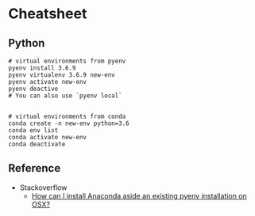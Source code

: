 # Cheatsheet

## Python

```shell
# virtual environments from pyenv
pyenv install 3.6.9
pyenv virtualenv 3.6.9 new-env
pyenv activate new-env
pyenv deactive
# You can also use `pyenv local`


# virtual environments from conda
conda create -n new-env python=3.6
conda env list
conda activate new-env
conda deactivate
```

## Reference
- Stackoverflow
  - [How can I install Anaconda aside an existing pyenv installation on OSX?](https://stackoverflow.com/questions/57640272/how-can-i-install-anaconda-aside-an-existing-pyenv-installation-on-osx)
